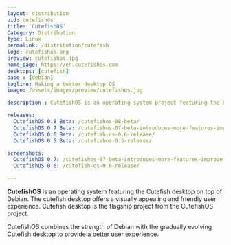 ```yaml
---
layout: distribution
uid: cutefishos
title: 'CutefishOS'
Category: Distribution
type: Linux
permalink: /distribution/cutefish
logo: cutefishos.png
preview: cutefishos.jpg
home_page: https://en.cutefishos.com
desktops: [cutefish]
base : [debian]
tagline: Making a better desktop OS
image: /assets/images/preview/cutefishos.jpg

description : CutefishOS is an operating system project featuring the Cutefish Desktop on top of Debian. The Cutefish desktop offers a macOS-like user experience.

releases:
  CutefishOS 0.8 Beta: /cutefishos-08-beta/
  CutefishOS 0.7 Beta: /cutefishos-07-beta-introduces-more-features-improvements/
  CutefishOS 0.6 Beta: /cutefish-os-0.6-release/
  CutefishOS 0.5 Beta: /cutefishos-0.5-release/

screenshots:
  CutefishOS 0.7: /cutefishos-07-beta-introduces-more-features-improvements/
  CutefishOS 0.6: /cutefish-os-0.6-release/

---
```


**CutefishOS** is an operating system featuring the Cutefish desktop on top of Debian. The cutefish desktop offers a visually appealing and friendly user experience. Cutefish desktop is the flagship project from the CutefishOS project.

CutefishOS combines the strength of Debian with the gradually evolving Cutefish desktop to provide a better user experience.